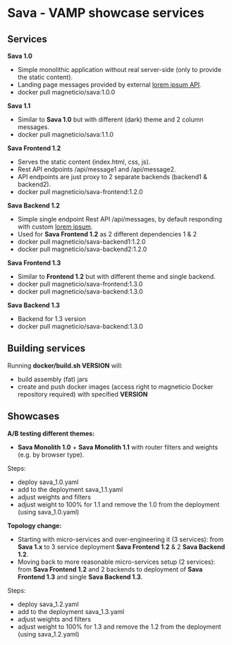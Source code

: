 # Sava - VAMP showcase services


## Services

**Sava 1.0**

* Simple monolithic application without real server-side (only to provide the static content).
* Landing page messages provided by external [lorem ipsum API](http://hipsterjesus.com).
* docker pull magneticio/sava:1.0.0

**Sava 1.1**

* Similar to **Sava 1.0** but with different (dark) theme and 2 column messages.
* docker pull magneticio/sava:1.1.0

**Sava Frontend 1.2**

* Serves the static content (index.html, css, js).
* Rest API endpoints /api/message1 and /api/message2.
* API endpoints are just proxy to 2 separate backends (backend1 & backend2).
* docker pull magneticio/sava-frontend:1.2.0

**Sava Backend 1.2**

* Simple single endpoint Rest API /api/messages, by default responding with custom [lorem ipsum](http://hipsterjesus.com).
* Used for **Sava Frontend 1.2** as 2 different dependencies 1 & 2
* docker pull magneticio/sava-backend1:1.2.0
* docker pull magneticio/sava-backend2:1.2.0

**Sava Frontend 1.3**

* Similar to **Frontend 1.2** but with different theme and single backend.
* docker pull magneticio/sava-frontend:1.3.0
* docker pull magneticio/sava-backend:1.3.0

**Sava Backend 1.3**

* Backend for 1.3 version
* docker pull magneticio/sava-backend:1.3.0

## Building services

Running **docker/build.sh VERSION** will:

* build assembly (fat) jars
* create and push docker images (access right to magneticio Docker repository required) with specified **VERSION**


## Showcases

**A/B testing different themes:** 

* **Sava Monolith 1.0** + **Sava Monolith 1.1** with router filters and weights (e.g. by browser type).

Steps: 

* deploy sava_1.0.yaml
* add to the deployment sava_1.1.yaml
* adjust weights and filters
* adjust weight to 100% for 1.1 and remove the 1.0 from the deployment (using sava_1.0.yaml)

**Topology change:**

* Starting with micro-services and over-engineering it (3 services): from **Sava 1.x** to 3 service deployment **Sava Frontend 1.2** & 2 **Sava Backend 1.2**.
* Moving back to more reasonable micro-services setup (2 services): from **Sava Frontend 1.2** and 2 backends to deployment of **Sava Frontend 1.3** and single **Sava Backend 1.3**.

Steps: 

* deploy sava_1.2.yaml
* add to the deployment sava_1.3.yaml
* adjust weights and filters
* adjust weight to 100% for 1.3 and remove the 1.2 from the deployment (using sava_1.2.yaml)


